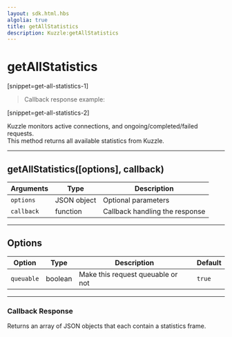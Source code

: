```yaml
---
layout: sdk.html.hbs
algolia: true
title: getAllStatistics
description: Kuzzle:getAllStatistics
---
```

  

# getAllStatistics

[snippet=get-all-statistics-1]
> Callback response example:

[snippet=get-all-statistics-2]

Kuzzle monitors active connections, and ongoing/completed/failed requests.  
This method returns all available statistics from Kuzzle.

---

## getAllStatistics([options], callback)

| Arguments | Type | Description |
|---------------|---------|----------------------------------------|
| ``options`` | JSON object | Optional parameters |
| ``callback`` | function | Callback handling the response |

---

## Options

| Option | Type | Description | Default |
|---------------|---------|----------------------------------------|---------|
| ``queuable`` | boolean | Make this request queuable or not  | ``true`` |

---

### Callback Response

Returns an array of JSON objects that each contain a statistics frame.
